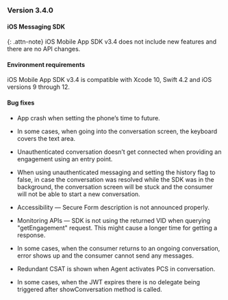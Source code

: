 ### Version 3.4.0
#### iOS Messaging SDK

{: .attn-note}
iOS Mobile App SDK v3.4 does not include new features and there are no API changes.

#### Environment requirements

iOS Mobile App SDK v3.4 is compatible with Xcode 10, Swift 4.2 and iOS versions 9 through 12.

#### Bug fixes

* App crash when setting the phone’s time to future.

* In some cases, when going into the conversation screen, the keyboard covers the text area.

* Unauthenticated conversation doesn’t get connected when providing an engagement using an entry point.

* When using unauthenticated messaging and setting the history flag to false, in case the conversation was resolved while the SDK was in the background, the conversation screen will be stuck and the consumer will not be able to start a new conversation.

* Accessibility — Secure Form description is not announced properly.

* Monitoring APIs — SDK is not using the returned VID when querying "getEngagement" request. This might cause a longer time for getting a response.

* In some cases, when the consumer returns to an ongoing conversation, error shows up and the consumer cannot send any messages.

* Redundant CSAT is shown when Agent activates PCS in conversation.

* In some cases, when the JWT expires there is no delegate being triggered after showConversation method is called.

